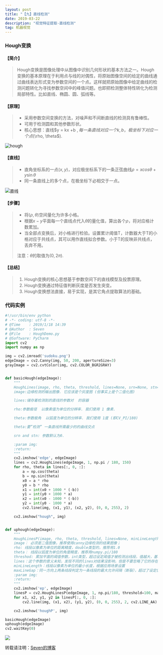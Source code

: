 ```yaml
---
layout: post
title: "【九】直线检测"
date: 2019-03-22
description: "视觉特征提取-直线检测"
tag: 机器视觉
---
```


### Hough变换

#### 【简介】

> Hough变换是图像处理中从图像中识别几何形状的基本方法之一。Hough变换的基本原理在于利用点与线的对偶性，将原始图像空间的给定的曲线通过曲线表达形式变为参数空间的一个点。这样就把原始图像中给定曲线的检测问题转化为寻找参数空间中的峰值问题。也即把检测整体特性转化为检测局部特性。比如直线、椭圆、圆、弧线等。

#### 【**原理**】

> - 采用参数空间变换的方法，对噪声和不间断直线的检测具有鲁棒性。
> - 可用于检测圆和其他参数形状。
> - 核心思想：直线$y = kx +b $, 每一条直线对应一个k,b，极坐标下对应一个点($\rho, \theta$).

![hough](https://eveseven.oss-cn-shanghai.aliyuncs.com/20190118142323.png)

#### 【**直线**】

> - 直角坐标系的一点$(x, y)$，对应极坐标系下的一条正弦曲线$\rho= x cos\theta+y\sin\theta$
> - 同一条直线上的多个点，在极坐标下必相交于一点。

![直线](https://eveseven.oss-cn-shanghai.aliyuncs.com/20190118143525.png)

#### 【**步骤**】

> - 将($\rho, \theta$)空间量化为许多小格。
> - 根据$x-y$平面每一个直线点代入$\theta$的量化值，算出各个$\rho$，将对应格计数累加。
> - 当全部点变换后，对小格进行检验。设置累计阈值T，计数器大于T的小格对应于共线点，其可以用作直线拟合参数。小于T的反映非共线点，丢弃不用。
>
> 注意：$\theta$的取值为$(0,2\pi)$.

#### 【**总结**】

> 1. Hough变换的核心思想基于参数空间下的直线模型及投票原理。
> 2. Hough变换通过特征值判断灰度是否发生突变。
> 3. Hough变换想法直接，易于实现，是其它角点提取算法的基础。

### 代码实例

```python
#!/usr/bin/env python
# -*- coding: utf-8 -*-
# @Time    : 2019/1/18 14:39
# @Author  : Seven
# @File    : HoughDemo.py
# @Software: PyCharm
import cv2
import numpy as np

img = cv2.imread('sudoku.png')
edgeImage = cv2.Canny(img, 50, 200, apertureSize=3)
grayImage = cv2.cvtColor(img, cv2.COLOR_BGR2GRAY)


def basicHough(edgeImage):
    """
    HoughLines(image, rho, theta, threshold, lines=None, srn=None, stn=None, min_theta=None, max_theta=None)
    image:边缘检测的输出图像. 它应该是个灰度图 (但事实上是个二值化图)

    lines:储存着检测到的直线的参数对  的容器 

    rho:参数极径  以像素值为单位的分辨率. 我们使用 1 像素.

    theta:参数极角  以弧度为单位的分辨率. 我们使用 1度 (即CV_PI/180)

    theta:要”检测” 一条直线所需最少的的曲线交点

    srn and stn: 参数默认为0.

    :param img:
    :return:
    """
    cv2.imshow('edge', edgeImage)
    lines = cv2.HoughLines(edgeImage, 1, np.pi / 180, 150)
    for rho, theta in lines[:, 0, :]:
        a = np.cos(theta)
        b = np.sin(theta)
        x0 = a * rho
        y0 = b * rho
        x1 = int(x0 + 1000 * (-b))
        y1 = int(y0 + 1000 * a)
        x2 = int(x0 - 1000 * (-b))
        y2 = int(y0 - 1000 * a)
        cv2.line(img, (x1, y1), (x2, y2), (0, 0, 255), 2)

    cv2.imshow("hough", img)


def uphough(edgeImage):
    """
    HoughLinesP(image, rho, theta, threshold, lines=None, minLineLength=None, maxLineGap=None)
    image： 必须是二值图像，推荐使用canny边缘检测的结果图像； 
    rho: 线段以像素为单位的距离精度，double类型的，推荐用1.0 
    theta： 线段以弧度为单位的角度精度，推荐用numpy.pi/180 
    threshod: 累加平面的阈值参数，int类型，超过设定阈值才被检测出线段，值越大，基本上意味着检出的线段越长，检出的线段个数越少。根据情况推荐先用100试试
    lines：这个参数的意义未知，发现不同的lines对结果没影响，但是不要忽略了它的存在 
    minLineLength：线段以像素为单位的最小长度，根据应用场景设置 
    maxLineGap：同一方向上两条线段判定为一条线段的最大允许间隔（断裂），超过了设定值，则把两条线段当成一条线段，值越大，允许线段上的断裂越大，越有可能检出潜在的直线段
    :param img:
    :return:
    """
    cv2.imshow('ep', edgeImage)
    linesP = cv2.HoughLinesP(edgeImage, 1, np.pi/180, threshold=100, maxLineGap=100, minLineLength=10)
    for x1, x2, y1, y2 in linesP[:, 0, :]:
        cv2.line(img, (x1, x2), (y1, y2), (0, 0, 255), 2, cv2.LINE_AA)

    cv2.imshow('houghP', img)

basicHough(edgeImage)
uphough(edgeImage)
cv2.waitKey(0)

```

![](https://eveseven.oss-cn-shanghai.aliyuncs.com/20190322214512.png)

转载请注明：[Seven的博客](http://sevenold.github.io)